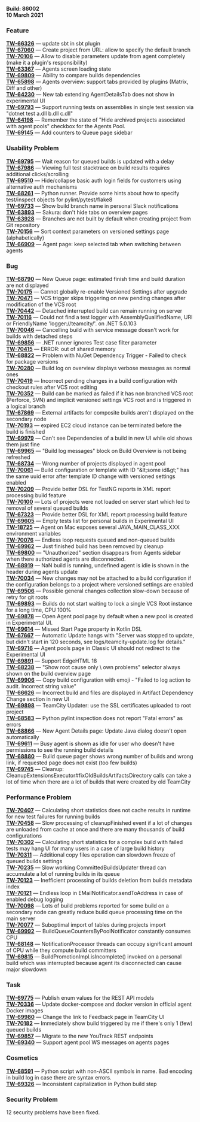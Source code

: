 [//]: # (title: TeamCity 2020.2.3 Release Notes)
[//]: # (auxiliary-id: TeamCity 2020.2.3 Release Notes)

__Build: 86002__   
__10 March 2021__

### Feature

[**TW-66326**](https://youtrack.jetbrains.com/oauth?state=%2Fissue%2FTW-66326) — update sbt in sbt plugin  
[**TW-67060**](https://youtrack.jetbrains.com/oauth?state=%2Fissue%2FTW-67060) — Create project from URL: allow to specify the default branch  
[**TW-70106**](https://youtrack.jetbrains.com/oauth?state=%2Fissue%2FTW-70106) — Allow to disable parameters update from agent completely (make it a plugin&#39;s responsibility)  
[**TW-63367**](https://youtrack.jetbrains.com/oauth?state=%2Fissue%2FTW-63367) — Agents screen loading state  
[**TW-69809**](https://youtrack.jetbrains.com/oauth?state=%2Fissue%2FTW-69809) — Ability to compare builds dependencies  
[**TW-65898**](https://youtrack.jetbrains.com/oauth?state=%2Fissue%2FTW-65898) — Agents overview: support tabs provided by plugins (Matrix, Diff and other)  
[**TW-64230**](https://youtrack.jetbrains.com/oauth?state=%2Fissue%2FTW-64230) — New tab extending AgentDetailsTab does not show in experimental UI  
[**TW-69793**](https://youtrack.jetbrains.com/oauth?state=%2Fissue%2FTW-69793) — Support running tests on assemblies in single test session via &quot;dotnet test a.dll b.dll c.dll&quot;  
[**TW-64198**](https://youtrack.jetbrains.com/oauth?state=%2Fissue%2FTW-64198) — Remember the state of &quot;Hide archived projects associated with agent pools&quot; checkbox for the Agents Pool.  
[**TW-69145**](https://youtrack.jetbrains.com/oauth?state=%2Fissue%2FTW-69145) — Add counters to Queue page sidebar

### Usability Problem

[**TW-69795**](https://youtrack.jetbrains.com/oauth?state=%2Fissue%2FTW-69795) — Wait reason for queued builds is updated with a delay  
[**TW-67986**](https://youtrack.jetbrains.com/oauth?state=%2Fissue%2FTW-67986) — Viewing full test stacktrace on build results requires additional clicks/scrolling  
[**TW-69510**](https://youtrack.jetbrains.com/oauth?state=%2Fissue%2FTW-69510) — Hide/collapse basic auth login fields for customers using alternative auth mechanisms  
[**TW-68261**](https://youtrack.jetbrains.com/oauth?state=%2Fissue%2FTW-68261) — Python runner. Provide some hints about how to specify test/inspect objects for pylint/pytest/flake8  
[**TW-69733**](https://youtrack.jetbrains.com/oauth?state=%2Fissue%2FTW-69733) — Show build branch name in personal Slack notifications  
[**TW-63893**](https://youtrack.jetbrains.com/oauth?state=%2Fissue%2FTW-63893) — Sakura: don&#39;t hide tabs on overview pages  
[**TW-63928**](https://youtrack.jetbrains.com/oauth?state=%2Fissue%2FTW-63928) — Branches are not built by default when creating project from Git repository  
[**TW-70156**](https://youtrack.jetbrains.com/oauth?state=%2Fissue%2FTW-70156) — Sort context parameters on versioned settings page (alphabetically)  
[**TW-66909**](https://youtrack.jetbrains.com/oauth?state=%2Fissue%2FTW-66909) — Agent page: keep selected tab when switching between agents

### Bug

[**TW-68790**](https://youtrack.jetbrains.com/oauth?state=%2Fissue%2FTW-68790) — New Queue page: estimated finish time and build duration are not displayed  
[**TW-70175**](https://youtrack.jetbrains.com/oauth?state=%2Fissue%2FTW-70175) — Cannot globally re-enable Versioned Settings after upgrade  
[**TW-70471**](https://youtrack.jetbrains.com/oauth?state=%2Fissue%2FTW-70471) — VCS trigger skips triggering on new pending changes after modification of the VCS root  
[**TW-70442**](https://youtrack.jetbrains.com/oauth?state=%2Fissue%2FTW-70442) — Detached interrupted build can remain running on server  
[**TW-70116**](https://youtrack.jetbrains.com/oauth?state=%2Fissue%2FTW-70116) — Could not find a test logger with AssemblyQualifiedName, URI or FriendlyName &#39;logger://teamcity/&#39;. on .NET 5.0.103  
[**TW-70046**](https://youtrack.jetbrains.com/oauth?state=%2Fissue%2FTW-70046) — Cancelling build with service message doesn&#39;t work for builds with detached steps  
[**TW-69856**](https://youtrack.jetbrains.com/oauth?state=%2Fissue%2FTW-69856) — .NET runner ignores Test case filter parameter  
[**TW-70415**](https://youtrack.jetbrains.com/oauth?state=%2Fissue%2FTW-70415) — ERROR: out of shared memory  
[**TW-68822**](https://youtrack.jetbrains.com/oauth?state=%2Fissue%2FTW-68822) — Problem with NuGet Dependency Trigger - Failed to check for package versions  
[**TW-70280**](https://youtrack.jetbrains.com/oauth?state=%2Fissue%2FTW-70280) — Build log on overview displays verbose messages as normal ones  
[**TW-70419**](https://youtrack.jetbrains.com/oauth?state=%2Fissue%2FTW-70419) — Incorrect pending changes in a build configuration with checkout rules after VCS root editing  
[**TW-70352**](https://youtrack.jetbrains.com/oauth?state=%2Fissue%2FTW-70352) — Build can be marked as failed if it has non branched VCS root (Perforce, SVN) and implicit versioned settings VCS root and is triggered in a logical branch  
[**TW-67869**](https://youtrack.jetbrains.com/oauth?state=%2Fissue%2FTW-67869) — External artifacts for composite builds aren&#39;t displayed on the secondary node  
[**TW-70193**](https://youtrack.jetbrains.com/oauth?state=%2Fissue%2FTW-70193) — expired EC2 cloud instance can be terminated before the build is finished  
[**TW-69979**](https://youtrack.jetbrains.com/oauth?state=%2Fissue%2FTW-69979) — Can&#39;t see Dependencies of a build in new UI while old shows them just fine  
[**TW-69965**](https://youtrack.jetbrains.com/oauth?state=%2Fissue%2FTW-69965) — &quot;Build log messages&quot; block on Build Overview is not being refreshed  
[**TW-68734**](https://youtrack.jetbrains.com/oauth?state=%2Fissue%2FTW-68734) — Wrong number of projects displayed in agent pool  
[**TW-70061**](https://youtrack.jetbrains.com/oauth?state=%2Fissue%2FTW-70061) — Build configuration or template with ID &quot;\&lt;some id\&gt;&quot; has the same uuid error after template ID change with versioned settings enabled  
[**TW-70209**](https://youtrack.jetbrains.com/oauth?state=%2Fissue%2FTW-70209) — Provide better DSL for TestNG reports in XML report processing build feature  
[**TW-70100**](https://youtrack.jetbrains.com/oauth?state=%2Fissue%2FTW-70100) — Lots of projects were not loaded on server start which led to removal of several queued builds  
[**TW-67323**](https://youtrack.jetbrains.com/oauth?state=%2Fissue%2FTW-67323) — Provide better DSL for XML report processing build feature  
[**TW-69605**](https://youtrack.jetbrains.com/oauth?state=%2Fissue%2FTW-69605) — Empty tests list for personal builds in Experimental UI  
[**TW-18725**](https://youtrack.jetbrains.com/oauth?state=%2Fissue%2FTW-18725) — Agent on Mac exposes several JAVA\_MAIN\_CLASS\_XXX environment variables  
[**TW-70076**](https://youtrack.jetbrains.com/oauth?state=%2Fissue%2FTW-70076) — Endless loop requests queued and non-queued builds  
[**TW-69962**](https://youtrack.jetbrains.com/oauth?state=%2Fissue%2FTW-69962) — Just finished build has been removed by cleanup  
[**TW-69800**](https://youtrack.jetbrains.com/oauth?state=%2Fissue%2FTW-69800) — &quot;Unauthorized&quot; section disappears from Agents sidebar when there authorized agents are disconnected.  
[**TW-68919**](https://youtrack.jetbrains.com/oauth?state=%2Fissue%2FTW-68919) — NaN build is running, undefined agent is idle is shown in the header during agents update  
[**TW-70034**](https://youtrack.jetbrains.com/oauth?state=%2Fissue%2FTW-70034) — New changes may not be attached to a build configuration if the configuration belongs to a project where versioned settings are enabled  
[**TW-69506**](https://youtrack.jetbrains.com/oauth?state=%2Fissue%2FTW-69506) — Possible general changes collection slow-down because of retry for git roots  
[**TW-69893**](https://youtrack.jetbrains.com/oauth?state=%2Fissue%2FTW-69893) — Builds do not start waiting to lock a single VCS Root instance for a long time, CPU 100%  
[**TW-69878**](https://youtrack.jetbrains.com/oauth?state=%2Fissue%2FTW-69878) — Open Agent pool page by default when a new pool is created in Experimental UI.  
[**TW-69614**](https://youtrack.jetbrains.com/oauth?state=%2Fissue%2FTW-69614) — Missed Start Page property in Kotlin DSL  
[**TW-67667**](https://youtrack.jetbrains.com/oauth?state=%2Fissue%2FTW-67667) — Automatic Update hangs with &quot;Server was stopped to update, but didn&#39;t start in 120 seconds, see logs/teamcity-update.log for details.&quot;  
[**TW-69716**](https://youtrack.jetbrains.com/oauth?state=%2Fissue%2FTW-69716) — Agent pools page in Classic UI should not redirect to the Experimental UI  
[**TW-69891**](https://youtrack.jetbrains.com/oauth?state=%2Fissue%2FTW-69891) — Support EdgeHTML 18  
[**TW-68238**](https://youtrack.jetbrains.com/oauth?state=%2Fissue%2FTW-68238) — &quot;Show root cause only \ own problems&quot; selector always shown on the build overview page  
[**TW-69906**](https://youtrack.jetbrains.com/oauth?state=%2Fissue%2FTW-69906) — Copy build configuration with emoji - &quot;Failed to log action to audit. Incorrect string value&quot;  
[**TW-66626**](https://youtrack.jetbrains.com/oauth?state=%2Fissue%2FTW-66626) — Incorrect build and files are displayed in Artifact Dependency Change section in new UI  
[**TW-69898**](https://youtrack.jetbrains.com/oauth?state=%2Fissue%2FTW-69898) — TeamCity Updater: use the SSL certificates uploaded to root project  
[**TW-68583**](https://youtrack.jetbrains.com/oauth?state=%2Fissue%2FTW-68583) — Python pylint inspection does not report &quot;Fatal errors&quot; as errors  
[**TW-68866**](https://youtrack.jetbrains.com/oauth?state=%2Fissue%2FTW-68866) — New Agent Details page: Update Java dialog doesn&#39;t open automatically  
[**TW-69611**](https://youtrack.jetbrains.com/oauth?state=%2Fissue%2FTW-69611) — Busy agent is shown as idle for user who doesn&#39;t have permissions to see the running build details  
[**TW-68880**](https://youtrack.jetbrains.com/oauth?state=%2Fissue%2FTW-68880) — Build queue pager shows wrong number of builds and wrong link, if requested page does not exist (too few builds)  
[**TW-69745**](https://youtrack.jetbrains.com/oauth?state=%2Fissue%2FTW-69745) — Cleanup: CleanupExtensionsExecutor#fixOldBuildsArtifactsDirectory calls can take a lot of time when there are a lot of builds that were created by old TeamCity

### Performance Problem

[**TW-70407**](https://youtrack.jetbrains.com/oauth?state=%2Fissue%2FTW-70407) — Calculating short statistics does not cache results in runtime for new test failures for running builds  
[**TW-70458**](https://youtrack.jetbrains.com/oauth?state=%2Fissue%2FTW-70458) — Slow processing of cleanupFinished event if a lot of changes are unloaded from cache at once and there are many thousands of build configurations  
[**TW-70302**](https://youtrack.jetbrains.com/oauth?state=%2Fissue%2FTW-70302) — Calculating short statistics for a complex build with failed tests may hang UI for many users in a case of large build history  
[**TW-70311**](https://youtrack.jetbrains.com/oauth?state=%2Fissue%2FTW-70311) — Additional copy files operation can slowdown freeze of queued builds settings  
[**TW-70235**](https://youtrack.jetbrains.com/oauth?state=%2Fissue%2FTW-70235) — Slow working CommittedBuildsUpdater thread can accumulate a lot of running builds in its queue  
[**TW-70123**](https://youtrack.jetbrains.com/oauth?state=%2Fissue%2FTW-70123) — Inefficient processing of builds deletion from builds metadata index  
[**TW-70121**](https://youtrack.jetbrains.com/oauth?state=%2Fissue%2FTW-70121) — Endless loop in EMailNotificator.sendToAddress in case of enabled debug logging  
[**TW-70098**](https://youtrack.jetbrains.com/oauth?state=%2Fissue%2FTW-70098) — Lots of build problems reported for some build on a secondary node can greatly reduce build queue processing time on the main server  
[**TW-70077**](https://youtrack.jetbrains.com/oauth?state=%2Fissue%2FTW-70077) — Suboptimal import of tables during projects import  
[**TW-69992**](https://youtrack.jetbrains.com/oauth?state=%2Fissue%2FTW-69992) — BuildQueueCountersByPoolNotificator constantly consumes CPU  
[**TW-68148**](https://youtrack.jetbrains.com/oauth?state=%2Fissue%2FTW-68148) — NotificationProcessor threads can occupy significant amount of CPU while they compute build committers  
[**TW-69815**](https://youtrack.jetbrains.com/oauth?state=%2Fissue%2FTW-69815) — BuildPromotionImpl.isIncomplete() invoked on a personal build which was interrupted because agent its disconnected can cause major slowdown

### Task

[**TW-69775**](https://youtrack.jetbrains.com/oauth?state=%2Fissue%2FTW-69775) — Publish enum values for the REST API models  
[**TW-70336**](https://youtrack.jetbrains.com/oauth?state=%2Fissue%2FTW-70336) — Update docker-compose and docker version in official agent Docker images  
[**TW-69980**](https://youtrack.jetbrains.com/oauth?state=%2Fissue%2FTW-69980) — Change the link to Feedback page in TeamCity UI  
[**TW-70182**](https://youtrack.jetbrains.com/oauth?state=%2Fissue%2FTW-70182) — Immediately show build triggered by me if there&#39;s only 1 (few) queued builds  
[**TW-69857**](https://youtrack.jetbrains.com/oauth?state=%2Fissue%2FTW-69857) — Migrate to the new YouTrack REST endpoints  
[**TW-69340**](https://youtrack.jetbrains.com/oauth?state=%2Fissue%2FTW-69340) — Support agent pool WS messages on agents pages

### Cosmetics

[**TW-68591**](https://youtrack.jetbrains.com/oauth?state=%2Fissue%2FTW-68591) — Python script with non-ASCII symbols in name. Bad encoding in build log in case there are syntax errors.  
[**TW-69326**](https://youtrack.jetbrains.com/oauth?state=%2Fissue%2FTW-69326) — Inconsistent capitalization in Python build step

### Security Problem

12 security problems have been fixed.